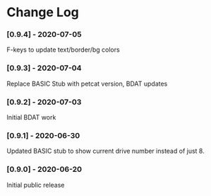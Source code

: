 # Change Log

### [0.9.4] - 2020-07-05
F-keys to update text/border/bg colors

### [0.9.3] - 2020-07-04
Replace BASIC Stub with petcat version, BDAT updates

### [0.9.2] - 2020-07-03
Initial BDAT work

### [0.9.1] - 2020-06-30
Updated BASIC stub to show current drive number instead of just 8.  

### [0.9.0] - 2020-06-20
Initial public release
